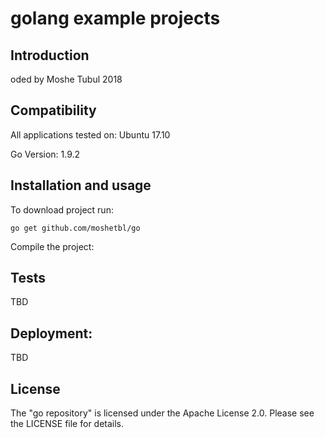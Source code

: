 # golang example projects
Introduction
------------
oded by Moshe Tubul 2018

Compatibility
-------------
All applications tested on:
Ubuntu 17.10

Go Version: 1.9.2

Installation and usage
----------------------

To download project run:

    go get github.com/moshetbl/go
    
Compile the project:


Tests
-------------
TBD

Deployment:
-------------
TBD

License
-------------
The "go repository" is licensed under the Apache License 2.0. Please see the LICENSE file for details.
